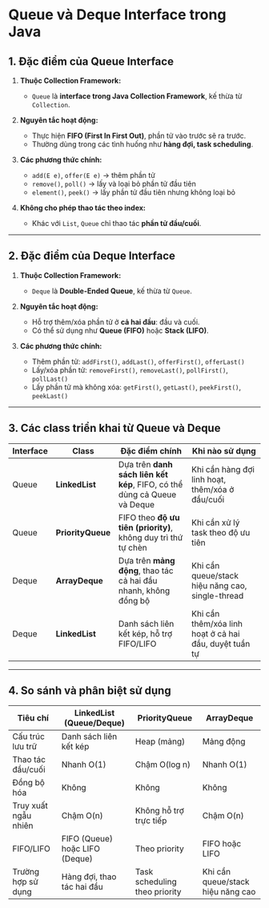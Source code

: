 # Queue và Deque Interface trong Java

## 1. Đặc điểm của Queue Interface

1. **Thuộc Collection Framework:**  
   - `Queue` là **interface trong Java Collection Framework**, kế thừa từ `Collection`.  

2. **Nguyên tắc hoạt động:**  
   - Thực hiện **FIFO (First In First Out)**, phần tử vào trước sẽ ra trước.  
   - Thường dùng trong các tình huống như **hàng đợi, task scheduling**.  

3. **Các phương thức chính:**  
   - `add(E e)`, `offer(E e)` → thêm phần tử  
   - `remove()`, `poll()` → lấy và loại bỏ phần tử đầu tiên  
   - `element()`, `peek()` → lấy phần tử đầu tiên nhưng không loại bỏ  

4. **Không cho phép thao tác theo index:**  
   - Khác với `List`, `Queue` chỉ thao tác **phần tử đầu/cuối**.  

---

## 2. Đặc điểm của Deque Interface

1. **Thuộc Collection Framework:**  
   - `Deque` là **Double-Ended Queue**, kế thừa từ `Queue`.  

2. **Nguyên tắc hoạt động:**  
   - Hỗ trợ thêm/xóa phần tử ở **cả hai đầu**: đầu và cuối.  
   - Có thể sử dụng như **Queue (FIFO)** hoặc **Stack (LIFO)**.  

3. **Các phương thức chính:**  
   - Thêm phần tử: `addFirst()`, `addLast()`, `offerFirst()`, `offerLast()`  
   - Lấy/xóa phần tử: `removeFirst()`, `removeLast()`, `pollFirst()`, `pollLast()`  
   - Lấy phần tử mà không xóa: `getFirst()`, `getLast()`, `peekFirst()`, `peekLast()`  

---

## 3. Các class triển khai từ Queue và Deque

| Interface | Class                 | Đặc điểm chính                                   | Khi nào sử dụng |
|-----------|---------------------  |------------------------------------------------- |----------------|
| Queue     | **LinkedList**        | Dựa trên **danh sách liên kết kép**, FIFO, có thể dùng cả Queue và Deque | Khi cần hàng đợi linh hoạt, thêm/xóa ở đầu/cuối |
| Queue     | **PriorityQueue**     | FIFO theo **độ ưu tiên (priority)**, không duy trì thứ tự chèn | Khi cần xử lý task theo độ ưu tiên |
| Deque     | **ArrayDeque**        | Dựa trên **mảng động**, thao tác cả hai đầu nhanh, không đồng bộ | Khi cần queue/stack hiệu năng cao, single-thread |
| Deque     | **LinkedList**        | Danh sách liên kết kép, hỗ trợ FIFO/LIFO       | Khi cần thêm/xóa linh hoạt ở cả hai đầu, duyệt tuần tự |

---

## 4. So sánh và phân biệt sử dụng

| Tiêu chí                  | LinkedList (Queue/Deque)      | PriorityQueue               | ArrayDeque                  |
|---------------------------|------------------------------ |---------------------------- |-----------------------------|
| Cấu trúc lưu trữ          | Danh sách liên kết kép        | Heap (mảng)                 | Mảng động                   |
| Thao tác đầu/cuối         | Nhanh O(1)                    | Chậm O(log n)               | Nhanh O(1)                  |
| Đồng bộ hóa               | Không                         | Không                       | Không                       |
| Truy xuất ngẫu nhiên      | Chậm O(n)                     | Không hỗ trợ trực tiếp      | Chậm O(n)                   |
| FIFO/LIFO                 | FIFO (Queue) hoặc LIFO (Deque)| Theo priority               | FIFO hoặc LIFO              |
| Trường hợp sử dụng        | Hàng đợi, thao tác hai đầu    | Task scheduling theo priority | Khi cần queue/stack hiệu năng cao |
